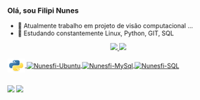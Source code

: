 ### Olá, sou Filipi Nunes


- 🔭 Atualmente trabalho em projeto de visão computacional ...
- 🌱 Estudando constantemente Linux, Python, GIT, SQL

<div align="center">
  <a href="https://github.com/nunesfi">
  <img height="180em" src="https://github-readme-stats.vercel.app/api?username=nunesfi&show_icons=true&theme=dark&include_all_commits=true&count_private=true"/>
  <img height="180em" src="https://github-readme-stats.vercel.app/api/top-langs/?username=nunesfi&layout=compact&langs_count=7&theme=dark"/>
</div>
  </div>
<div style="display: inline_block"><br>
  <img align="center" alt="Nunesfi-Python" height="30" width="40" src="https://raw.githubusercontent.com/devicons/devicon/master/icons/python/python-original.svg">
  <img align="center" alt="Nunesfi-Ubuntu" height="30" width="75" src="https://img.shields.io/badge/Ubuntu-E95420?style=for-the-badge&logo=ubuntu&logoColor=white">
  <img align="center" alt="Nunesfi-MySql" height="30" width="75" src="https://img.shields.io/badge/MySQL-00000F?style=for-the-badge&logo=mysql&logoColor=white">
  <img align="center" alt="Nunesfi-SQL" height="30" width="150" src="https://img.shields.io/badge/Microsoft_SQL_Server-CC2927?style=for-the-badge&logo=microsoft-sql-server&logoColor=white">
</div>

##

<div>
  <a href="https://www.linkedin.com/in/filipi-nunes/" target="_blank"><img src="https://img.shields.io/badge/-LinkedIn-%230077B5?style=for-the-badge&logo=linkedin&logoColor=white" target="_blank"></a> 
  <a href="https://instagram.com/nunesfi93" target="_blank"><img src="https://img.shields.io/badge/-Instagram-%23E4405F?style=for-the-badge&logo=instagram&logoColor=white" target="_blank"></a>
  </div
